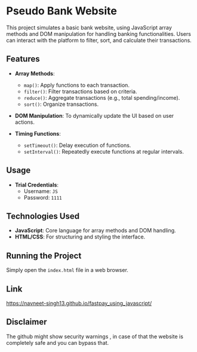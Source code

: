 # Pseudo Bank Website

This project simulates a basic bank website, using JavaScript array methods and DOM manipulation for handling banking functionalities. Users can interact with the platform to filter, sort, and calculate their transactions.

## Features

- **Array Methods**: 
  - `map()`: Apply functions to each transaction.
  - `filter()`: Filter transactions based on criteria.
  - `reduce()`: Aggregate transactions (e.g., total spending/income).
  - `sort()`: Organize transactions.
  
- **DOM Manipulation**: To dynamically update the UI based on user actions.

- **Timing Functions**: 
  - `setTimeout()`: Delay execution of functions.
  - `setInterval()`: Repeatedly execute functions at regular intervals.

## Usage

- **Trial Credentials**: 
  - Username: `JS`
  - Password: `1111`

## Technologies Used

- **JavaScript**: Core language for array methods and DOM handling.
- **HTML/CSS**: For structuring and styling the interface.

## Running the Project

Simply open the `index.html` file in a web browser.

## Link
https://navneet-singh13.github.io/fastpay_using_javascript/

## Disclaimer 
The github might show security warnings , in case of that the website is completely safe and you can bypass that. 


